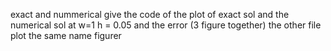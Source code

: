 exact and nummerical give the code of the plot of exact sol and the numerical sol at w=1 h = 0.05 and the error (3 figure together)
the other file plot the same name figurer 